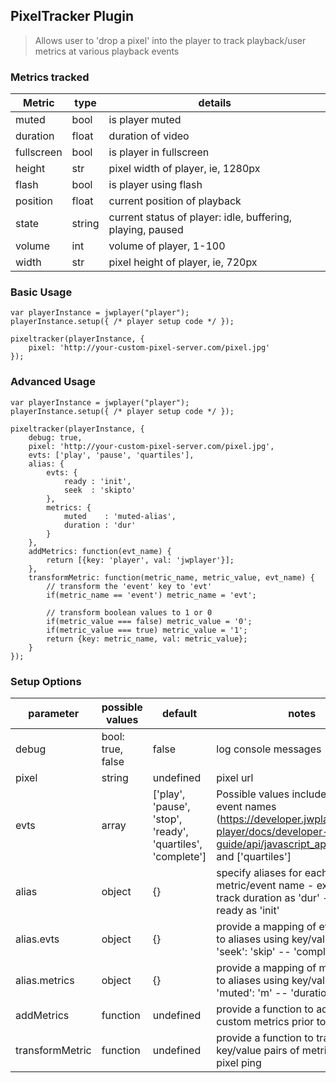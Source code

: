 ## PixelTracker Plugin

> Allows user to 'drop a pixel' into the player to track playback/user metrics at various playback events

### Metrics tracked
| Metric     | type   | details                                                    |
|------------|--------|------------------------------------------------------------|
| muted      | bool   | is player muted                                            |
| duration   | float  | duration of video                                          |
| fullscreen | bool   | is player in fullscreen                                    |
| height     | str    | pixel width of player, ie, 1280px                          |
| flash      | bool   | is player using flash                                      |
| position   | float  | current position of playback                               |
| state      | string | current status of player: idle, buffering, playing, paused |
| volume     | int    | volume of player, 1-100                                    |
| width      | str    | pixel height of player, ie, 720px                          |

### Basic Usage
```
var playerInstance = jwplayer("player");
playerInstance.setup({ /* player setup code */ });

pixeltracker(playerInstance, {
    pixel: 'http://your-custom-pixel-server.com/pixel.jpg'
});
```

### Advanced Usage
```
var playerInstance = jwplayer("player");
playerInstance.setup({ /* player setup code */ });

pixeltracker(playerInstance, {
    debug: true,
    pixel: 'http://your-custom-pixel-server.com/pixel.jpg',
    evts: ['play', 'pause', 'quartiles'],
    alias: {
        evts: {
            ready : 'init',
            seek  : 'skipto'
        },
        metrics: {
            muted    : 'muted-alias',
            duration : 'dur'
        }
    },
    addMetrics: function(evt_name) {
        return [{key: 'player', val: 'jwplayer'}];
    },
    transformMetric: function(metric_name, metric_value, evt_name) {
        // transform the 'event' key to 'evt'
        if(metric_name == 'event') metric_name = 'evt';

        // transform boolean values to 1 or 0
        if(metric_value === false) metric_value = '0';
        if(metric_value === true) metric_value = '1';
        return {key: metric_name, val: metric_value};
    }
});
```

### Setup Options

| parameter       | possible values   | default   | notes                                                                                                        | required |
|-----------------|-------------------|-----------|--------------------------------------------------------------------------------------------------------------|----------|
| debug           | bool: true, false | false     | log console messages                                                                                         | no       |
| pixel           | string            | undefined | pixel url                                                                                                    | yes      |
| evts            | array             | ['play', 'pause', 'stop', 'ready', 'quartiles', 'complete']        | Possible values include all JWPlayer event names (https://developer.jwplayer.com/jw-player/docs/developer-guide/api/javascript_api_reference/) and ['quartiles']                                                                                                             | no       |
| alias           | object            | {}        | specify aliases for each metric/event name - examples:  -- track duration as 'dur' -- track ready as 'init'  | no       |
| alias.evts      | object            | {}        | provide a mapping of event names to aliases using key/val pairing: -- 'seek': 'skip' -- 'complete': 'finish' | no       |
| alias.metrics   | object            | {}        | provide a mapping of metric names to aliases using key/val pairing: -- 'muted': 'm' -- 'duration': 'dur'     | no       |
| addMetrics      | function          | undefined | provide a function to add additional, custom metrics prior to a pixel ping                                   | no       |
| transformMetric | function          | undefined | provide a function to transform key/value pairs of metrics prior to pixel ping                               | no       |
